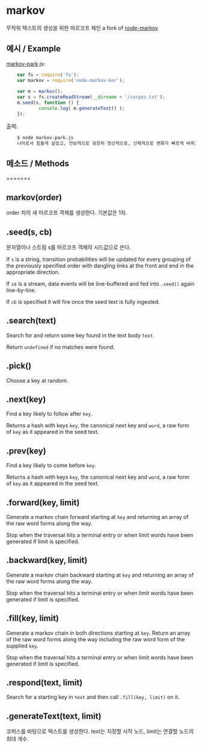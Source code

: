# markov

무작위 텍스트의 생성을 위한 마르코프 체인
a fork of [node-markov](https://github.com/substack/node-markov)

## 예시 / Example
[markov-park](https://github.com/dolsup/markov-park).js:
```js
    var fs = require('fs'); 
    var markov = require('node-markov-kor');
    
    var m = markov();
    var s = fs.createReadStream(__dirname + '/corpus.txt');
    m.seed(s, function () {
            console.log( m.generateText() );
    });
```
출력:
```sh
    $ node markov-park.js
    나라로서 힘들게 살았고, 안보적으로 굉장히 정신적으로, 신체적으로 변화가 빠르게 바뀌고 있다. 태어나선 안될 나라로 서술돼 있다. 태어나선 안될 정부, 못난 역사로 아이들에게 가르치는데 이렇게 발전해 왔기 때문에 앞으로도 그렇게 국민이 대개 신고를 했듯이… 우리 국민들 모두가 정부부터 해가지고 안전을 보호하지도 못하는 것을 보면서, 국민들은 정부의 무능과 무책임에 분노하며, 국가에 대한 올바른 역사교육은 너무나 당연한 것이다.
```

## 메소드 / Methods
=======

markov(order)
-------------
order 차의 새 마르코프 객체를 생성한다. 기본값은 1차.


.seed(s, cb)
------------

문자열이나 스트림 s를 마르코프 객체의 시드값으로 쓴다.

If `s` is a string, transition probabilities will be updated for every grouping
of the previously specified order with dangling links at the front and end in
the appropriate direction.

If `s`s is a stream, data events will be line-buffered and fed into `.seed()` again
line-by-line.

If `cb` is specified it will fire once the seed text is fully ingested.

.search(text)
-------------

Search for and return some key found in the text body `text`.

Return `undefined` if no matches were found.

.pick()
-------

Choose a key at random.

.next(key)
----------

Find a key likely to follow after `key`.

Returns a hash with keys `key`, the canonical next key and `word`, a raw form of
`key` as it appeared in the seed text.

.prev(key)
----------

Find a key likely to come before `key`.

Returns a hash with keys `key`, the canonical next key and `word`, a raw form of
`key` as it appeared in the seed text.

.forward(key, limit)
--------------------

Generate a markov chain forward starting at `key` and returning an array of the
raw word forms along the way.

Stop when the traversal hits a terminal entry or when limit words have been
generated if limit is specified.

.backward(key, limit)
---------------------

Generate a markov chain backward starting at `key` and returning an array of the
raw word forms along the way.

Stop when the traversal hits a terminal entry or when limit words have been
generated if limit is specified.

.fill(key, limit)
-----------------

Generate a markov chain in both directions starting at `key`. Return an array of
the raw word forms along the way including the raw word form of the supplied
`key`.

Stop when the traversal hits a terminal entry or when limit words have been
generated if limit is specified.

.respond(text, limit)
---------------------

Search for a starting key in `text` and then call `.fill(key, limit)` on it.

.generateText(text, limit)
--------------------------

코퍼스를 바탕으로 텍스트를 생성한다. text는 지정할 시작 노드, limit는 연결할 노드의 최대 개수.

